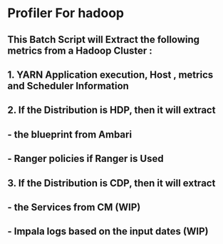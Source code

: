 # Profiler For hadoop 

##
## This Batch Script will Extract  the following metrics from a Hadoop Cluster :
##
## 1. YARN Application execution, Host , metrics and Scheduler Information
##
## 2. If the Distribution is HDP, then it will extract
##     -  the blueprint from Ambari
##     -  Ranger policies if Ranger is Used
##
## 3. If the Distribution is CDP, then it will extract
##     -  the Services from CM (WIP)
##     -  Impala logs based on the input dates (WIP)
###



